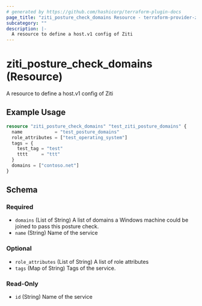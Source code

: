 ```yaml
---
# generated by https://github.com/hashicorp/terraform-plugin-docs
page_title: "ziti_posture_check_domains Resource - terraform-provider-ziti"
subcategory: ""
description: |-
  A resource to define a host.v1 config of Ziti
---
```


# ziti_posture_check_domains (Resource)

A resource to define a host.v1 config of Ziti

## Example Usage

```terraform
resource "ziti_posture_check_domains" "test_ziti_posture_domains" {
  name            = "test_posture_domains"
  role_attributes = ["test_operating_system"]
  tags = {
    test_tag = "test"
    tttt     = "ttt"
  }
  domains = ["contoso.net"]
}
```

<!-- schema generated by tfplugindocs -->
## Schema

### Required

- `domains` (List of String) A list of domains a Windows machine could be joined to pass this posture check.
- `name` (String) Name of the service

### Optional

- `role_attributes` (List of String) A list of role attributes
- `tags` (Map of String) Tags of the service.

### Read-Only

- `id` (String) Name of the service
